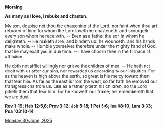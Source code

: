 **Morning**

**As many as I love, I rebuke and chasten.**
 
My son, despise not thou the chastening of the Lord, nor faint when thou art rebuked of him: for whom the Lord loveth he chasteneth, and scourgeth every son whom he receiveth. -- Even as a father the son in whom he delighteth. -- He maketh sore, and bindeth up: he woundeth, and his hands make whole. -- Humble yourselves therefore under the mighty hand of God, that he may exalt you in due time. -- I have chosen thee in the furnace of affliction.
 
He doth not afflict willingly nor grieve the children of men. -- He hath not dealt with us after our sins; nor rewarded us according to our iniquities. For as the heaven is high above the earth, so great is his mercy toward them that fear him. As far as the east is from the west, so far hath he removed our transgressions from us. Like as a father pitieth his children, so the Lord pitieth them that fear him. For he knoweth our frame; he remembereth that we are dust.  

**Rev 3:19; Heb 12:5,6; Prov 3:12; Job 5:18; 1 Pet 5:6; Isa 48:10; Lam 3:33; Psa 103:10-14**

[Monday 30-June, 2025](https://t.me/daily_light)
